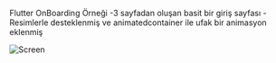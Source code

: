 Flutter OnBoarding Örneği
-3 sayfadan oluşan basit bir giriş sayfası
-Resimlerle desteklenmiş ve animatedcontainer ile ufak bir animasyon eklenmiş

![Screen](screen1.jpg)
